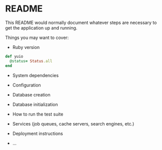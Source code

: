 # README

This README would normally document whatever steps are necessary to get the
application up and running.

Things you may want to cover:

* Ruby version
```ruby
def yuio
  @status= Status.all
end
```



* System dependencies

* Configuration

* Database creation

* Database initialization

* How to run the test suite

* Services (job queues, cache servers, search engines, etc.)

* Deployment instructions

* ...
